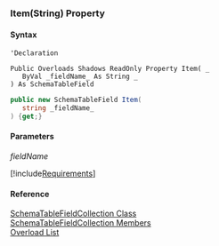 ﻿### Item(String) Property

#### Syntax

```vbnet
'Declaration

Public Overloads Shadows ReadOnly Property Item( _
   ByVal _fieldName_ As String _
) As SchemaTableField
```

```csharp
public new SchemaTableField Item( 
   string _fieldName_
) {get;}
```

#### Parameters

_fieldName_

[!include[Requirements](../partials/requirements.md)]

#### Reference

[SchemaTableFieldCollection Class](fcSDK~FChoice.Foundation.Clarify.Schema.SchemaTableFieldCollection.md)  
[SchemaTableFieldCollection Members](fcSDK~FChoice.Foundation.Clarify.Schema.SchemaTableFieldCollection_members.md)  
[Overload List](fcSDK~FChoice.Foundation.Clarify.Schema.SchemaTableFieldCollection~Item.md)